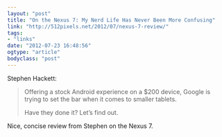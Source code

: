 ```yaml
---
layout: "post"
title: "On the Nexus 7: My Nerd Life Has Never Been More Confusing"
link: "http://512pixels.net/2012/07/nexus-7-review/"
tags: 
- "links"
date: "2012-07-23 16:48:56"
ogtype: "article"
bodyclass: "post"
---
```


Stephen Hackett:

> Offering a stock Android experience on a $200 device, Google is trying to set the bar when it comes to smaller tablets.
> 
> Have they done it? Let’s find out.

Nice, concise review from Stephen on the Nexus 7.